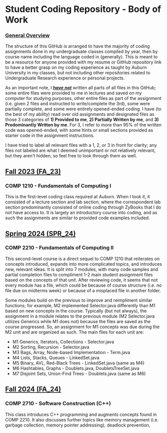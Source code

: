 # Student Coding Repository - Body of Work

### <ins>General Overview<ins>

The structure of this GitHub is arranged to have the majority of coding assignments done in my undergraduate classes compiled by year, then by course name including the language coded in (generally). This is meant to be a resource for anyone provided with my resume or GitHub repository link to have a better grasp on my coding experience as taught by Auburn University in my classes, but not including other repositories related to Undergraduate Research experience or personal projects.

As an important note, I **_<ins>have not<ins>_** written all parts of all files in this GitHub; some entire files were provided to me in lectures and saved on my computer for studying purposes, other entire files as part of the assignment (i.e. given 2 files and instructed to write/complete the 3rd), some were partially complete, and some were entirely opened-ended coding. I have (to the best of my ability) read over old assignments and designated files as those 3 categories of **1) Provided to me**, **2) Partially Written by me**, and **3) Predominantly Written by me**. For 3, I refer to more than 95% of the written code was opened-ended, with some hints or small sections provided as starter code in the assignment instructions. 

I have tried to label all relevant files with a 1, 2, or 3 in front for clarity; any files not labeled are what I deemed unimportant or not relatively relevant, but they aren't hidden, so feel free to look through them as well. 

## <ins> Fall 2023 (FA_23)<ins>

### COMP 1210 - Fundamentals of Computing I

This is the first-level coding class required at Auburn. When I took it, it consisted of a lecture section and lab section, where the correspondent lab section predominantly consisted of online coding through ZyBooks that I do not have access to. It is largely an introductory course into coding, and as such the assignments are similar to provided code examples included. 

## <ins> Spring 2024 (SPR_24)<ins>

### COMP 2210 - Fundamentals of Computing II

This second-level course is a direct sequel to COMP 1210 that reiterates on concepts introduced, expands into more complicated topics, and introduces new, relevant ideas. It is split into 7 modules, with many code samples and partial completion files to compliment 1-2 main student assignment files based on the concepts of that unit. After reviewing code, it seems that not every module has a file, which could be because of course structure (i.e. no file due on midterms week) or because of a misplaced file in another folder. 

Some modules build on the previous to improve and reimpliment similar functions; for example, M2 implemented Selector.java differently than M1 based on new concepts in the course. Typically (but not always), the assignment in a module relates to the previous module (M2 Selector.java utilizes Generics while M1 does not) because the files are saved as the course progressed. So, an assignment for M1 concepts was due during the M2 unit and are organized as such. The main files for each unit are: 
  * M1 Generics, Iterators, Collections - Selector.java
  * M2 Sorting, Recursion - Selector.java
  * M3 Bags, Array, Node-based Implementation - Term.java
  * M4 Lists, Stacks, Queues - LinkedSet.java
  * M5 Binary, AVL, Red-Black Trees - LinkedSet.java (same as M4)
  * M6 Hashtables, Graphs - Doublets.java, DoubletsTreeSet.java
  * M7 Disjoint Sets, Union-Find Trees - Doublets.java (same as M6)


## <ins> Fall 2024 (FA_24)<ins>

### COMP 2710 - Software Construction (C++)

This class introduces C++ programming and augments concepts found in COMP 2210. It also discusses further topics like memory management (i.e. garbage collection, memory pointer addressing), deadlock prevention, 
